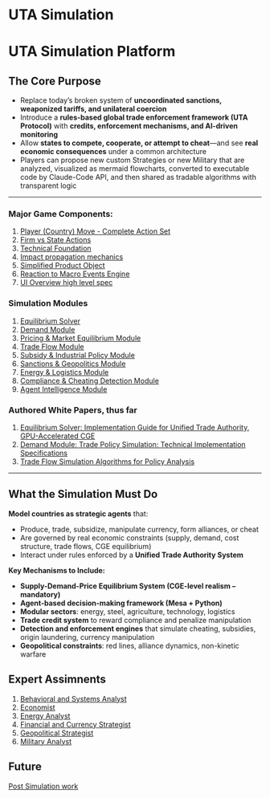# UTA Simulation

# **UTA Simulation Platform**

## **The Core Purpose**

- Replace today’s broken system of **uncoordinated sanctions, weaponized tariffs, and unilateral coercion**
- Introduce a **rules-based global trade enforcement framework (UTA Protocol)** with **credits, enforcement mechanisms, and AI-driven monitoring**
- Allow **states to compete, cooperate, or attempt to cheat**—and see **real economic consequences** under a common architecture
- Players can propose new custom Strategies or new Military that are analyzed, visualized as mermaid flowcharts, converted to executable code by Claude-Code API, and then shared as tradable algorithms with transparent logic
---
### Major Game Components:
1. [Player (Country) Move - Complete Action Set](UTA%20Simulation/Country%20Move.md)
2. [Firm vs State Actions](UTA%20Simulation/Firm%20vs%20State%20Actions.md)
3. [Technical Foundation](UTA%20Simulation/Technical%20Foundation.md)
4. [Impact propagation mechanics](UTA%20Simulation/Impact%20propagation%20mechanics.md)
5. [Simplified Product Object](UTA%20Simulation/Simplified%20Product%20Object.md)
6. [Reaction to Macro Events Engine](UTA%20Simulation/Reaction%20to%20Macro%20Events%20Engine.md)
7. [UI Overview high level spec](UTA%20Simulation\UIParams.md)


### Simulation Modules
1. [Equilibrium Solver](UTA%20Simulation/Equilibrium%20Solver.md)
2. [Demand Module](UTA%20Simulation/Demand%20Module.md)
3. [Pricing & Market Equilibrium Module](UTA%20Simulation/Pricing%20&%20Market%20Equilibrium%20Module.md)
4. [Trade Flow Module](UTA%20Simulation/Trade%20Flow%20Module.md)
5. [Subsidy & Industrial Policy Module](UTA%20Simulation/Subsidy%20&%20Industrial%20Policy%20Module.md)
6. [Sanctions & Geopolitics Module](UTA%20Simulation/Sanctions%20&%20Geopolitics%20Module.md)
7. [Energy & Logistics Module](UTA%20Simulation/Energy%20&%20Logistics%20Module.md)
8. [Compliance & Cheating Detection Module](UTA%20Simulation/Compliance%20&%20Cheating%20Detection%20Module.md)
9. [Agent Intelligence Module](UTA%20Simulation/Agent%20Intelligence%20Module.md)

### Authored White Papers, thus far

1. [Equilibrium Solver: Implementation Guide for Unified Trade Authority, GPU-Accelerated CGE](UTA%20Simulation/WhitePapers/GPU-Accelerated%20CGE%20Equilibrium%20Solver.md)
2. [Demand Module: Trade Policy Simulation: Technical Implementation Specifications](UTA%20Simulation/WhitePapers/Real-Time-MarketEquilibrium-Solver.md)
3. [Trade Flow Simulation Algorithms for Policy Analysis](UTA%20Simulation/WhitePapers/Trade%20Flow%20Simulation%20Algorithms%20for%20Policy%20Analysis.md)

---
## **What the Simulation Must Do**

**Model countries as strategic agents** that:
- Produce, trade, subsidize, manipulate currency, form alliances, or cheat
- Are governed by real economic constraints (supply, demand, cost structure, trade flows, CGE equilibrium)
- Interact under rules enforced by a **Unified Trade Authority System** 

**Key Mechanisms to Include:**

- **Supply-Demand-Price Equilibrium System (CGE-level realism – mandatory)**
- **Agent-based decision-making framework (Mesa + Python)**
- **Modular sectors**: energy, steel, agriculture, technology, logistics
- **Trade credit system** to reward compliance and penalize manipulation
- **Detection and enforcement engines** that simulate cheating, subsidies, origin laundering, currency manipulation
- **Geopolitical constraints**: red lines, alliance dynamics, non-kinetic warfare

## Expert Assimnents
1. [Behavioral and Systems Analyst](/UTA/UTA%20Simulation/TechnicalAssigments-TZ/Behavioral%20and%20Systems%20Analyst.md)
2. [Economist](/UTA/UTA%20Simulation/TechnicalAssigments-TZ/Economist.md)
3. [Energy Analyst](/UTA/UTA%20Simulation/TechnicalAssigments-TZ/Energy%20Analyst.md)
4. [Financial and Currency Strategist](/UTA/UTA%20Simulation/TechnicalAssigments-TZ/Financial%20and%20Currency%20Strategist.md)
5. [Geopolitical Strategist](/UTA/UTA%20Simulation/TechnicalAssigments-TZ/Geopolitical%20Strategist.md)
6. [Military Analyst](/UTA/UTA%20Simulation/TechnicalAssigments-TZ/Military%20Analyst.md)
## Future
[Post Simulation work](UTA%20Simulation/Post-SimulationWork.md)

